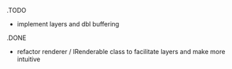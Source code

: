 .TODO


* implement layers and dbl buffering

.DONE
* refactor renderer / IRenderable class to facilitate layers and make more intuitive